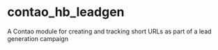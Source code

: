 contao_hb_leadgen
=================

A Contao module for creating and tracking short URLs as part of a lead generation campaign
